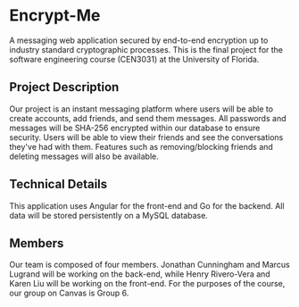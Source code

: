 # Encrypt-Me
A messaging web application secured by end-to-end encryption up to industry standard cryptographic processes. This is the final project for the software engineering course (CEN3031) at the University of Florida.

## Project Description
Our project is an instant messaging platform where users will be able to create accounts, add friends, and send them messages. All passwords and messages will be SHA-256 encrypted within our database to ensure security. Users will be able to view their friends and see the conversations they've had with them. Features such as removing/blocking friends and deleting messages will also be available.

## Technical Details
This application uses Angular for the front-end and Go for the backend. All data will be stored persistently on a MySQL database.

## Members
Our team is composed of four members. Jonathan Cunningham and Marcus Lugrand will be working on the back-end, while Henry Rivero-Vera and Karen Liu will be working on the front-end. For the purposes of the course, our group on Canvas is Group 6.
